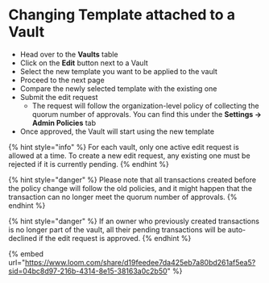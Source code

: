 # Changing Template attached to a Vault

* Head over to the **Vaults** table
* Click on the **Edit** button next to a Vault
* Select the new template you want to be applied to the vault
* Proceed to the next page
* Compare the newly selected template with the existing one
* Submit the edit request
  * The request will follow the organization-level policy of collecting the quorum number of approvals. You can find this under the **Settings -> Admin Policies** tab
* Once approved, the Vault will start using the new template

{% hint style="info" %}
For each vault, only one active edit request is allowed at a time. To create a new edit request, any existing one must be rejected if it is currently pending.
{% endhint %}

{% hint style="danger" %}
Please note that all transactions created before the policy change will follow the old policies, and it might happen that the transaction can no longer meet the quorum number of approvals.
{% endhint %}

{% hint style="danger" %}
If an owner who previously created transactions is no longer part of the vault, all their pending transactions will be auto-declined if the edit request is approved.
{% endhint %}

{% embed url="https://www.loom.com/share/d19feedee7da425eb7a80bd261af5ea5?sid=04bc8d97-216b-4314-8e15-38163a0c2b50" %}
